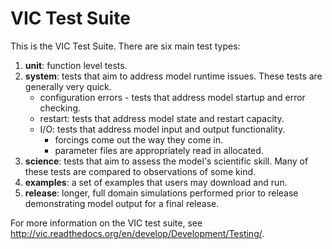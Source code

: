 VIC Test Suite
=======

This is the VIC Test Suite.  There are six main test types:

1.  **unit**:  function level tests.
2.  **system**: tests that aim to address model runtime issues.  These tests are generally very quick.
    * configuration errors - tests that address model startup and error checking.
    * restart:  tests that address model state and restart capacity.
    * I/O:  tests that address model input and output functionality.
        *  forcings come out the way they come in.
        *  parameter files are appropriately read in allocated.
3.  **science**:  tests that aim to assess the model's scientific skill.  Many of these tests are compared to observations of some kind.
4.  **examples**:  a set of examples that users may download and run.
5.  **release**:  longer, full domain simulations performed prior to release demonstrating model output for a final release.

For more information on the VIC test suite, see http://vic.readthedocs.org/en/develop/Development/Testing/.
